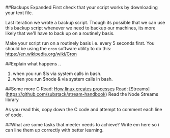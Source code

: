 ##Backups Expanded
First check that your script works by downloading your text file.

Last iteration we wrote a backup script. Though its possible that we can use this backup script whenever we need to backup our machines, its more likely that we'll have to back up on a routinely basis. 


Make your script run on a routinely basis i.e. every 5 seconds first. You should be using the `cron` software utility to do this: https://en.wikipedia.org/wiki/Cron

##Explain what happens ..
1. when you run $ls via system calls in bash. 
2. when you run $node & via system calls in bash.

##Some more C
Read: [How linux creates processes](https://brandonwamboldt.ca/how-linux-creates-processes-1528/)
Read: [Streams] (https://github.com/substack/stream-handbook)
Read the Node Streams library

As you read this, copy down the C code and attempt to comment each line of code.

##What are some tasks that meeter needs to achieve?
Write em here so i can line them up correctly with better learning.

